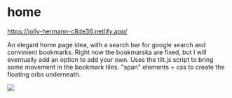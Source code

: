 # home
https://jolly-hermann-c8de36.netlify.app/

An elegant home page idea, with a search bar for google search and convinient bookmarks. Right now the bookmarska are fixed, but I will eventually add an option to add your own.
Uses the tilt.js script to bring some movement in the bookmark tiles. "span" elements + css to create the floating orbs underneath.

![](https://github.com/ishubham326/welcome-home/blob/master/home.gif)
